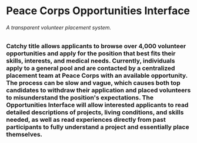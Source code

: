 # Peace Corps Opportunities Interface
###### A transparent volunteer placement system.

### Catchy title allows applicants to browse over 4,000 volunteer opportunities and apply for the position that best fits their skills, interests, and medical needs. Currently, individuals apply to a general pool and are contacted by a centralized placement team at Peace Corps with an available opportunity. The process can be slow and vague, which causes both top candidates to withdraw their application and placed volunteers to misunderstand the position's expectations. The Opportunities Interface will allow interested applicants to read detailed descriptions of projects, living conditions, and skills needed, as well as read experiences directly from past participants to fully understand a project and essentially place themselves.